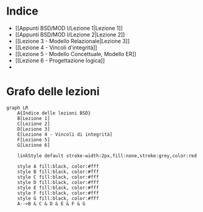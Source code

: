 # Indice
- [[Appunti BSD/MOD I/Lezione 1|Lezione 1]]
- [[Appunti BSD/MOD I/Lezione 2|Lezione 2]]
- [[Lezione 3 - Modello Relazionale|Lezione 3]]
- [[Lezione 4 - Vincoli d'integrità]]
- [[Lezione 5 - Modello Concettuale, Modello ER]]
- [[Lezione 6 - Progettazione logica]]
- 

# Grafo delle lezioni

```mermaid
graph LR
	A{Indice delle lezioni BSD}
	B[Lezione 1]
	C[Lezione 2]
	D[Lezione 3]
	E[Lezione 4 - Vincoli di integrità]
	F[Lezione 5]
	G[Lezione 6]
	
	linkStyle default stroke-width:2px,fill:none,stroke:grey,color:red

	style A fill:black, color:#fff
	style B fill:black, color:#fff
	style C fill:black, color:#fff
	style D fill:black, color:#fff
	style E fill:black, color:#fff
	style F fill:black, color:#fff
	style G fill:black, color:#fff
	A-->B & C & D & E & F & G
	
```

